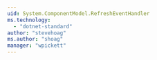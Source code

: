 ```yaml
---
uid: System.ComponentModel.RefreshEventHandler
ms.technology: 
  - "dotnet-standard"
author: "stevehoag"
ms.author: "shoag"
manager: "wpickett"
---
```

